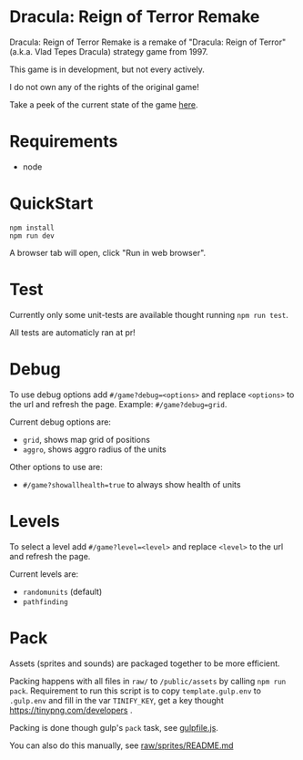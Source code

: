 # Dracula: Reign of Terror Remake

Dracula: Reign of Terror Remake is a remake of "Dracula: Reign of Terror" (a.k.a. Vlad Tepes Dracula) strategy game from 1997.

This game is in development, but not every actively.

I do not own any of the rights of the original game!

Take a peek of the current state of the game [here](https://stevensnoeijen.github.io/drotr/).

# Requirements

- node

# QuickStart

```
npm install
npm run dev
```

A browser tab will open, click "Run in web browser".

# Test

Currently only some unit-tests are available thought running `npm run test`.

All tests are automaticly ran at pr!

# Debug

To use debug options add `#/game?debug=<options>` and replace `<options>` to the url and refresh the page.
Example: `#/game?debug=grid`.

Current debug options are:

- `grid`, shows map grid of positions
- `aggro`, shows aggro radius of the units

Other options to use are:

- `#/game?showallhealth=true` to always show health of units

# Levels

To select a level add `#/game?level=<level>` and replace `<level>` to the url and refresh the page.

Current levels are:

- `randomunits` (default)
- `pathfinding`

# Pack

Assets (sprites and sounds) are packaged together to be more efficient.

Packing happens with all files in `raw/` to `/public/assets` by calling `npm run pack`.
Requirement to run this script is to copy `template.gulp.env` to `.gulp.env` and fill in the var `TINIFY_KEY`, get a key thought https://tinypng.com/developers .

Packing is done though gulp's `pack` task, see [gulpfile.js](./gulpfile.js).

You can also do this manually, see [raw/sprites/README.md](raw/sprites/README.md)
